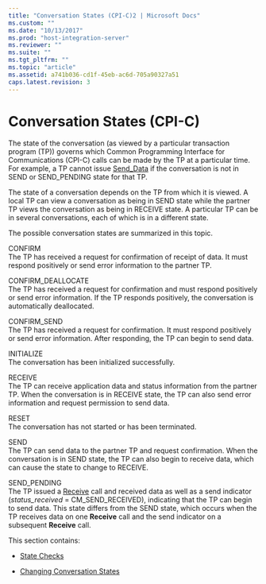 ```yaml
---
title: "Conversation States (CPI-C)2 | Microsoft Docs"
ms.custom: ""
ms.date: "10/13/2017"
ms.prod: "host-integration-server"
ms.reviewer: ""
ms.suite: ""
ms.tgt_pltfrm: ""
ms.topic: "article"
ms.assetid: a741b036-cd1f-45eb-ac6d-705a90327a51
caps.latest.revision: 3
---
```

# Conversation States (CPI-C)
The state of the conversation (as viewed by a particular transaction program (TP)) governs which Common Programming Interface for Communications (CPI-C) calls can be made by the TP at a particular time. For example, a TP cannot issue [Send_Data](../Topic/Send_Data%20\(CPI-C\)1.md) if the conversation is not in SEND or SEND_PENDING state for that TP.  
  
 The state of a conversation depends on the TP from which it is viewed. A local TP can view a conversation as being in SEND state while the partner TP views the conversation as being in RECEIVE state. A particular TP can be in several conversations, each of which is in a different state.  
  
 The possible conversation states are summarized in this topic.  
  
 CONFIRM  
 The TP has received a request for confirmation of receipt of data. It must respond positively or send error information to the partner TP.  
  
 CONFIRM_DEALLOCATE  
 The TP has received a request for confirmation and must respond positively or send error information. If the TP responds positively, the conversation is automatically deallocated.  
  
 CONFIRM_SEND  
 The TP has received a request for confirmation. It must respond positively or send error information. After responding, the TP can begin to send data.  
  
 INITIALIZE  
 The conversation has been initialized successfully.  
  
 RECEIVE  
 The TP can receive application data and status information from the partner TP. When the conversation is in RECEIVE state, the TP can also send error information and request permission to send data.  
  
 RESET  
 The conversation has not started or has been terminated.  
  
 SEND  
 The TP can send data to the partner TP and request confirmation. When the conversation is in SEND state, the TP can also begin to receive data, which can cause the state to change to RECEIVE.  
  
 SEND_PENDING  
 The TP issued a [Receive](../Topic/Receive%20\(CPI-C\)1.md) call and received data as well as a send indicator (*status_received* = CM_SEND_RECEIVED), indicating that the TP can begin to send data. This state differs from the SEND state, which occurs when the TP receives data on one **Receive** call and the send indicator on a subsequent **Receive** call.  
  
 This section contains:  
  
-   [State Checks](../core/state-checks-cpi-c.md)  
  
-   [Changing Conversation States](../core/changing-conversation-states-cpi-c.md)